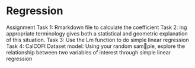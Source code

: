 # Regression
Assignment
Task 1: Rmarkdown file to calculate the coefficient
Task 2: ing appropriate terminology gives both a statistical and geometric explanation of this situation.
Task 3: Use the Lm function to do simple linear regression
Task 4: CalCOFI Dataset model: Using your random sample, explore the relationship between two variables of interest through simple linear regression
